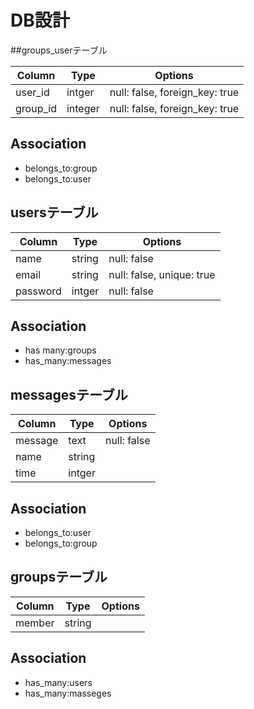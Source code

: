 # DB設計

##groups_userテーブル

|Column|Type|Options|
|------|----|-------|
|user_id|intger|null: false, foreign_key: true|
|group_id|integer|null: false, foreign_key: true|

## Association
- belongs_to:group
- belongs_to:user

## usersテーブル

|Column|Type|Options|
|------|----|-------|
|name|string|null: false|
|email|string|null: false, unique: true|
|password|intger|null: false|

## Association
- has many:groups
- has_many:messages

## messagesテーブル

|Column|Type|Options|
|------|----|-------|
|message|text|null: false|
|name|string|
|time|intger|

## Association
- belongs_to:user
- belongs_to:group

## groupsテーブル

Column|Type|Options|
|------|----|-------|
|member|string|

## Association
- has_many:users
- has_many:masseges